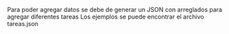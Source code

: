 Para poder agregar datos se debe de generar un JSON con arreglados para agregar diferentes tareas
Los ejemplos se puede encontrar el archivo tareas.json


